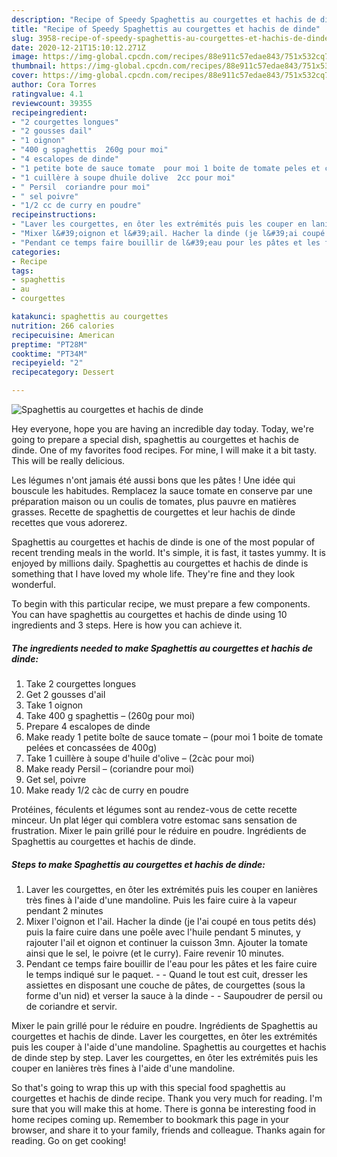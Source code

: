 ```yaml
---
description: "Recipe of Speedy Spaghettis au courgettes et hachis de dinde"
title: "Recipe of Speedy Spaghettis au courgettes et hachis de dinde"
slug: 3958-recipe-of-speedy-spaghettis-au-courgettes-et-hachis-de-dinde
date: 2020-12-21T15:10:12.271Z
image: https://img-global.cpcdn.com/recipes/88e911c57edae843/751x532cq70/spaghettis-au-courgettes-et-hachis-de-dinde-photo-principale-de-la-recette.jpg
thumbnail: https://img-global.cpcdn.com/recipes/88e911c57edae843/751x532cq70/spaghettis-au-courgettes-et-hachis-de-dinde-photo-principale-de-la-recette.jpg
cover: https://img-global.cpcdn.com/recipes/88e911c57edae843/751x532cq70/spaghettis-au-courgettes-et-hachis-de-dinde-photo-principale-de-la-recette.jpg
author: Cora Torres
ratingvalue: 4.1
reviewcount: 39355
recipeingredient:
- "2 courgettes longues"
- "2 gousses dail"
- "1 oignon"
- "400 g spaghettis  260g pour moi"
- "4 escalopes de dinde"
- "1 petite bote de sauce tomate  pour moi 1 boite de tomate peles et concasses de 400g"
- "1 cuillère à soupe dhuile dolive  2cc pour moi"
- " Persil  coriandre pour moi"
- " sel poivre"
- "1/2 cc de curry en poudre"
recipeinstructions:
- "Laver les courgettes, en ôter les extrémités puis les couper en lanières très fines à l&#39;aide d&#39;une mandoline. Puis les faire cuire à la vapeur pendant 2 minutes"
- "Mixer l&#39;oignon et l&#39;ail. Hacher la dinde (je l&#39;ai coupé en tous petits dés) puis la faire cuire dans une poêle avec l&#39;huile pendant 5 minutes, y rajouter l&#39;ail et oignon et continuer la cuisson 3mn. Ajouter la tomate ainsi que le sel, le poivre (et le curry). Faire revenir 10 minutes."
- "Pendant ce temps faire bouillir de l&#39;eau pour les pâtes et les faire cuire le temps indiqué sur le paquet.  Quand le tout est cuit, dresser les assiettes en disposant une couche de pâtes, de courgettes (sous la forme d&#39;un nid) et verser la sauce à la dinde  Saupoudrer de persil ou de coriandre et servir."
categories:
- Recipe
tags:
- spaghettis
- au
- courgettes

katakunci: spaghettis au courgettes 
nutrition: 266 calories
recipecuisine: American
preptime: "PT28M"
cooktime: "PT34M"
recipeyield: "2"
recipecategory: Dessert

---
```



![Spaghettis au courgettes et hachis de dinde](https://img-global.cpcdn.com/recipes/88e911c57edae843/751x532cq70/spaghettis-au-courgettes-et-hachis-de-dinde-photo-principale-de-la-recette.jpg)

Hey everyone, hope you are having an incredible day today. Today, we're going to prepare a special dish, spaghettis au courgettes et hachis de dinde. One of my favorites food recipes. For mine, I will make it a bit tasty. This will be really delicious.

Les légumes n&#39;ont jamais été aussi bons que les pâtes ! Une idée qui bouscule les habitudes. Remplacez la sauce tomate en conserve par une préparation maison ou un coulis de tomates, plus pauvre en matières grasses. Recette de spaghettis de courgettes et leur hachis de dinde recettes que vous adorerez.

Spaghettis au courgettes et hachis de dinde is one of the most popular of recent trending meals in the world. It's simple, it is fast, it tastes yummy. It is enjoyed by millions daily. Spaghettis au courgettes et hachis de dinde is something that I have loved my whole life. They're fine and they look wonderful.


To begin with this particular recipe, we must prepare a few components. You can have spaghettis au courgettes et hachis de dinde using 10 ingredients and 3 steps. Here is how you can achieve it.

<!--inarticleads1-->

##### The ingredients needed to make Spaghettis au courgettes et hachis de dinde:

1. Take 2 courgettes longues
1. Get 2 gousses d&#39;ail
1. Take 1 oignon
1. Take 400 g spaghettis – (260g pour moi)
1. Prepare 4 escalopes de dinde
1. Make ready 1 petite boîte de sauce tomate – (pour moi 1 boite de tomate pelées et concassées de 400g)
1. Take 1 cuillère à soupe d&#39;huile d&#39;olive – (2càc pour moi)
1. Make ready  Persil – (coriandre pour moi)
1. Get  sel, poivre
1. Make ready 1/2 càc de curry en poudre


Protéines, féculents et légumes sont au rendez-vous de cette recette minceur. Un plat léger qui comblera votre estomac sans sensation de frustration. Mixer le pain grillé pour le réduire en poudre. Ingrédients de Spaghettis au courgettes et hachis de dinde. 

<!--inarticleads2-->

##### Steps to make Spaghettis au courgettes et hachis de dinde:

1. Laver les courgettes, en ôter les extrémités puis les couper en lanières très fines à l&#39;aide d&#39;une mandoline. Puis les faire cuire à la vapeur pendant 2 minutes
1. Mixer l&#39;oignon et l&#39;ail. Hacher la dinde (je l&#39;ai coupé en tous petits dés) puis la faire cuire dans une poêle avec l&#39;huile pendant 5 minutes, y rajouter l&#39;ail et oignon et continuer la cuisson 3mn. Ajouter la tomate ainsi que le sel, le poivre (et le curry). Faire revenir 10 minutes.
1. Pendant ce temps faire bouillir de l&#39;eau pour les pâtes et les faire cuire le temps indiqué sur le paquet. -  - Quand le tout est cuit, dresser les assiettes en disposant une couche de pâtes, de courgettes (sous la forme d&#39;un nid) et verser la sauce à la dinde -  - Saupoudrer de persil ou de coriandre et servir.


Mixer le pain grillé pour le réduire en poudre. Ingrédients de Spaghettis au courgettes et hachis de dinde. Laver les courgettes, en ôter les extrémités puis les couper à l&#39;aide d&#39;une mandoline. Spaghettis au courgettes et hachis de dinde step by step. Laver les courgettes, en ôter les extrémités puis les couper en lanières très fines à l&#39;aide d&#39;une mandoline. 

So that's going to wrap this up with this special food spaghettis au courgettes et hachis de dinde recipe. Thank you very much for reading. I'm sure that you will make this at home. There is gonna be interesting food in home recipes coming up. Remember to bookmark this page in your browser, and share it to your family, friends and colleague. Thanks again for reading. Go on get cooking!
